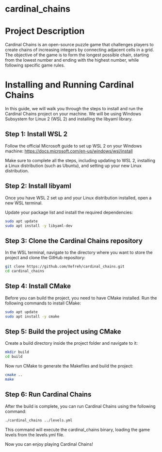 # cardinal_chains

# Project Description
Cardinal Chains is an open-source puzzle game that challenges players to create chains of increasing integers by connecting adjacent cells in a grid. The objective of the game is to form the longest possible chain, starting from the lowest number and ending with the highest number, while following specific game rules.

# Installing and Running Cardinal Chains
In this guide, we will walk you through the steps to install and run the Cardinal Chains project on your machine. We will be using Windows Subsystem for Linux 2 (WSL 2) and installing the libyaml library.

## Step 1: Install WSL 2
Follow the official Microsoft guide to set up WSL 2 on your Windows machine:
https://docs.microsoft.com/en-us/windows/wsl/install

Make sure to complete all the steps, including updating to WSL 2, installing a Linux distribution (such as Ubuntu), and setting up your new Linux distribution.

## Step 2: Install libyaml
Once you have WSL 2 set up and your Linux distribution installed, open a new WSL terminal.

Update your package list and install the required dependencies:
```bash
sudo apt update
sudo apt install -y libyaml-dev
```

## Step 3: Clone the Cardinal Chains repository
In the WSL terminal, navigate to the directory where you want to store the project and clone the GitHub repository:
```bash
git clone https://github.com/Xefreh/cardinal_chains.git
cd cardinal_chains
```

## Step 4: Install CMake
Before you can build the project, you need to have CMake installed. Run the following commands to install CMake:
```bash
sudo apt update
sudo apt install -y cmake
```

## Step 5: Build the project using CMake
Create a build directory inside the project folder and navigate to it:
```bash
mkdir build
cd build
```

Now run CMake to generate the Makefiles and build the project:
```bash
cmake ..
make
```

## Step 6: Run Cardinal Chains
After the build is complete, you can run Cardinal Chains using the following command:
```bash
./cardinal_chains ../levels.yml
```
This command will execute the cardinal_chains binary, loading the game levels from the levels.yml file.

Now you can enjoy playing Cardinal Chains!

